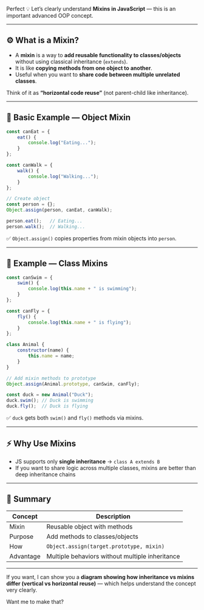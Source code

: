 Perfect 💡
Let’s clearly understand **Mixins in JavaScript** — this is an important advanced OOP concept.

---

## ⚙️ What is a Mixin?

* A **mixin** is a way to **add reusable functionality to classes/objects** without using classical inheritance (`extends`).
* It is like **copying methods from one object to another**.
* Useful when you want to **share code between multiple unrelated classes**.

Think of it as **“horizontal code reuse”** (not parent-child like inheritance).

---

## 📝 Basic Example — Object Mixin

```javascript
const canEat = {
    eat() {
        console.log("Eating...");
    }
};

const canWalk = {
    walk() {
        console.log("Walking...");
    }
};

// Create object
const person = {};
Object.assign(person, canEat, canWalk);

person.eat();   // Eating...
person.walk();  // Walking...
```

✅ `Object.assign()` copies properties from mixin objects into `person`.

---

## 📝 Example — Class Mixins

```javascript
const canSwim = {
    swim() {
        console.log(this.name + " is swimming");
    }
};

const canFly = {
    fly() {
        console.log(this.name + " is flying");
    }
};

class Animal {
    constructor(name) {
        this.name = name;
    }
}

// Add mixin methods to prototype
Object.assign(Animal.prototype, canSwim, canFly);

const duck = new Animal("Duck");
duck.swim(); // Duck is swimming
duck.fly();  // Duck is flying
```

✅ `duck` gets both `swim()` and `fly()` methods via mixins.

---

## ⚡ Why Use Mixins

* JS supports only **single inheritance** → `class A extends B`
* If you want to share logic across multiple classes, mixins are better than deep inheritance chains

---

## 📌 Summary

| Concept   | Description                                     |
| --------- | ----------------------------------------------- |
| Mixin     | Reusable object with methods                    |
| Purpose   | Add methods to classes/objects                  |
| How       | `Object.assign(target.prototype, mixin)`        |
| Advantage | Multiple behaviors without multiple inheritance |

---

If you want, I can show you a **diagram showing how inheritance vs mixins differ (vertical vs horizontal reuse)** — which helps understand the concept very clearly.

Want me to make that?
